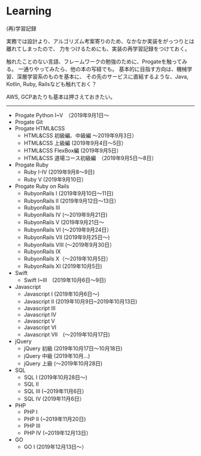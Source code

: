# Learning
(再)学習記録

実務では設計より、アルゴリズム考案寄りのため、なかなか実装をがっつりとは離れてしまったので、
力をつけるためにも、実装の再学習記録をつけておく。

触れたことのない言語、フレームワークの勉強のために、Progateを触ってみる。
一通りやってみたら、他の本の写経でも。
基本的に目指す方向は、機械学習、深層学習系のものを基本に、
その先のサービスに直結するような、Java, Kotlin, Ruby, Railsなども触れておく？

AWS, GCPあたりも基本は押さえておきたい。

***

- Progate Python I~V　（2019年9月1日～
- Progate Git
- Progate HTML&CSS
  - HTML&CSS 初級編、中級編 ～2019年9月3日）
  - HTML&CSS 上級編 (2019年9月4日～5日）
  - HTML&CSS FlexBox編 (2019年9月5日）
  - HTML&CSS 道場コース初級編　（2019年9月5日～8日）
- Progate Ruby
  - Ruby I-IV (2019年9月8～9日)
  - Ruby V (2019年9月10日）
- Progate Ruby on Rails
  - RubyonRails I (2019年9月10日～11日)
  - RubyonRails II (2019年9月12日～13日）
  - RubyonRails III
  - RubyonRails IV (～2019年9月21日)
  - RubyonRails V (2019年9月21日～
  - RubyonRails VI (～2019年9月24日）
  - RubyonRails VII (2019年9月25日～)
  - RubyonRails VIII (～2019年9月30日）
  - RubyonRails IX
  - RubyonRails X（～2019年10月5日）
  - RubyonRails XI (2019年10月5日)
- Swift 
  - Swift I~III　(2019年10月6日～9日)
- Javascript
  - Javascript I (2019年10月6日～)
  - Javascript II (2019年10月9日~2019年10月13日)
  - Javascript III
  - Javascript IV
  - Javascript V
  - Javascript VI
  - Javascript VII　(～2019年10月17日)
- jQuery
  - jQuery 初級 (2019年10月17日～10月18日)
  - jQuery 中級 (2019年10月...)
  - jQuery 上級 (～2019年10月28日)
- SQL
  - SQL I (2019年10月28日～)
  - SQL II
  - SQL III (~2019年11月6日）
  - SQL IV (2019年11月6日）
- PHP
  - PHP I
  - PHP II (~2019年11月20日)
  - PHP III
  - PHP IV (~2019年12月13日）
- GO
  - GO I (2019年12月13日～）
  
